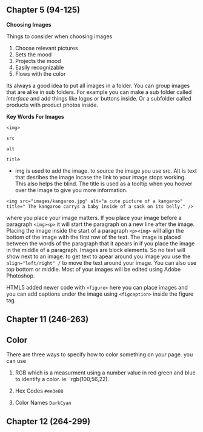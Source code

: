 ## Chapter 5 (94-125)

**Choosing Images**

Things to consider when choosing images

1. Choose relevant pictures
2. Sets the mood
3. Projects the mood
4. Easily recognizable
5. Flows with the color

Its always a good idea to put all images in a folder. You can group images that are alike in sub folders. For example you can make a sub folder called *interface* and add things like logos or buttons inside. Or a subfolder called products with product photos inside.

**Key Words For Images**

`<img>`

`src`

`alt`

`title`

* img is used to add the image. to source the image you use src. Alt is text that desribes the image incase the link to your image stops working. This also helps the blind. The title is used as a tooltip when you hoover over the image to give you more information.

`<img src="images/kangaroo.jpg" alt="a cute picture of a kangaroo" title=" The kangaroo carrys a baby inside of a sack on its belly." />`

where you place your image matters. If you place your image before  a paragraph `<img><p>` it will start the paragraph on a new line after the image. Placing the image inside the start of a paragraph `<p><img>` will align the bottom of the image with the first row of the text. The image is placed between the words of the paragraph that it apears in if you place the image in the middle of a paragraph. Images are block elements. So no text will show next to an image. to get text to apear around you image you use the `align="left/right" /` to move the text around your image. You can also use top bottom or middle. Most of your images will be edited using Adobe Photoshop.

HTML5 added newer code with `<figure>` here you can place images and you can add captions under the image using `<figcaption>` inside the figure tag.

## Chapter 11 (246-263)
## Color

There are three ways to specify how to color something on your page. you can use 
1. RGB which is a measurment using a number value in red green and blue to identify a color. ie: `rgb(100,56,22).

2. Hex Codes `#ee3e80`

3. Color Names `DarkCyan`



## Chapter 12 (264-299)